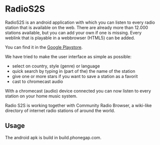 # RadioS2S

RadioS2S is an android application with which you can listen to every radio station that is available on the web. There are already more than 12.000 stations available, but you can add your own if one is missing. Every weblink that is playable in a webbrowser (HTML5) can be added.

You can find it in the [Google Playstore](https://play.google.com/store/apps/details?id=com.scriptel.simplyradio).

We have tried to make the user interface as simple as possible:
* select on country, style (genre) or language
* quick search by typing in (part of the) the name of the station
* give one or more stars if you want to save a station as a favorit
* cast to chromecast audio

With a chromecast (audio) device connected you can now listen to every station on your home music system.

Radio S2S is working together with Community Radio Browser, a wiki-like directory of internet radio stations of around the world.

## Usage

The android apk is build in build.phonegap.com.
